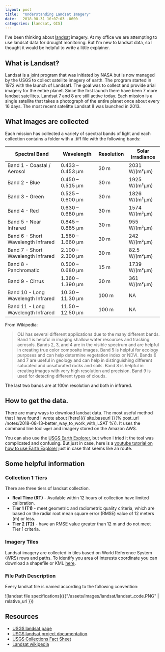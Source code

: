 ```yaml
---
layout: post
title:  "Understanding Landsat Imagery"
date:   2018-08-31 10:07:03 -0600
categories: [landsat, GIS]
---
```


I've been thinking about [landsat](https://landsat.usgs.gov/) imagery. At my office we are attempting to use landsat data for drought monitoring. But I'm new to landsat data, so I thought it would be helpful to write a little explainer.

## What is Landsat?
Landsat is a joint program that was initiated by NASA but is now managed by the USGS to collect satellite imagery of earth. The program started in 1972 with the launch of Landsat1. The goal was to collect and provide arial imagery for the entire planet. Since the first launch there have been 7 more landsat satellites.  Landsat 7 and 8 are still active today. Each mission is a single satellite that takes a photograph of the entire planet once about every 16 days. The most recent satelitte Landsat 8 was launched in 2013.

## What Images are collected
Each mission has collected a variety of spectral bands of light and each collection contains a folder with a .tiff file with the following bands:

| Spectral Band                      | Wavelength       | Resolution | Solar Irradiance |
|------------------------------------|------------------|------------|------------------|
| Band 1 - Coastal / Aerosol         | 0.433 – 0.453 µm | 30 m       | 2031 W/(m²µm)    |
| Band 2 - Blue                      | 0.450 – 0.515 µm | 30 m       | 1925 W/(m²µm)    |
| Band 3 - Green                     | 0.525 – 0.600 µm | 30 m       | 1826 W/(m²µm)    |
| Band 4 - Red                       | 0.630 – 0.680 µm | 30 m       | 1574 W/(m²µm)    |
| Band 5 - Near Infrared             | 0.845 – 0.885 µm | 30 m       | 955 W/(m²µm)     |
| Band 6 - Short Wavelength Infrared | 1.560 – 1.660 µm | 30 m       | 242 W/(m²µm)     |
| Band 7 - Short Wavelength Infrared | 2.100 – 2.300 µm | 30 m       | 82.5 W/(m²µm)    |
| Band 8 - Panchromatic              | 0.500 – 0.680 µm | 15 m       | 1739 W/(m²µm)    |
| Band 9 - Cirrus                    | 1.360 – 1.390 µm | 30 m       | 361 W/(m²µm)     |
| Band 10 - Long Wavelength Infrared | 10.30 – 11.30 µm | 100 m      | NA               |
| Band 11 - Long Wavelength Infrared | 11.50 – 12.50 µm | 100 m      | NA               |

From Wikipedia:
> OLI has several different applications due to the many different bands. Band 1 is helpful in imaging shallow water resources and tracking aerosols. Bands 2, 3, and 4 are in the visible spectrum and are helpful in creating true color composite images. Band 5 is helpful for ecology purposes and can help determine vegetation index or NDVI. Bands 6 and 7 are useful in geology and can help in distinguishing different saturated and unsaturated rocks and soils. Band 8 is helpful in creating images with very high resolution and precision. Band 9 is used for detecting different types of clouds.

The last two bands are at 100m resolution and both in infrared.

## How to get the data.
There are many ways to download landsat data.  The most useful method that I have found I wrote about [here]({{ site.baseurl }}{% post_url /notes/2018-08-13-better_way_to_work_with_LSAT %}).  It uses the command line tool `wget` and imagery stored on the Amazon AWS.

You can also use the [USGS Earth Explorer](https://earthexplorer.usgs.gov/), but when I tried it the tool was complicated and confusing.  But just in case, here is a [youtube tutorial on how to use Earth Explorer](https://www.youtube.com/watch?v=w4ZzqX5_W0o) just in case that seems like an route.

## Some helpful information
### Collection 1 Tiers
There are three tiers of landsat collection.
* **Real Time (RT)** - Available within 12 hours of collection have limited calibration.  
* **Tier 1 (T1)** - meet geometric and radiometric quality criteria, which are based on the radial root mean square error (RMSE) value of 12 meters (m) or less.
* **Tier 2 (T2)** -  have an RMSE value greater than 12 m and do not meet Tier 1 criteria.

### Imagery Tiles
Landsat imagery are collected in tiles based on World Reference System (WRS) rows and paths.  To identify you area of interests coordinate you can download a shapefile or KML [here](https://landsat.usgs.gov/pathrow-shapefiles).

### File Path Description
Every landsat file is named according to the following convention:

![landsat file specifications]({{"/assets/images/landsat/landsat_code.PNG" | relative_url }})





## Resources
* [USGS landsat page](https://landsat.usgs.gov/)
* [USGS landsat project documentation](https://landsat.usgs.gov/project-documentation)
* [USGS Collections Fact Sheet](https://pubs.usgs.gov/fs/2018/3049/fs20183049.pdf)
* [Landsat wikipedia](https://en.wikipedia.org/wiki/Landsat_program)  
